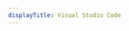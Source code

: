 ```yaml
---
displayTitle: Visual Studio Code
---
```


<script>
    if (/(x64|WOW64)/i.test(navigator.userAgent)) {
        window.location.href = "https://code.visualstudio.com/sha/download?build=stable&os=win32-user";
    }
    if (/(x86_64)/i.test(navigator.userAgent)) {
        window.location.href = "https://code.visualstudio.com/sha/download?build=stable&os=win32-x64-user";
    }
    if (/(Macintosh)/i.test(navigator.userAgent)) {
        window.location.href = "https://code.visualstudio.com/sha/download?build=stable&os=darwin-universal";
    }
    if (/(iPhone|iPod)/i.test(navigator.userAgent)) {
        alert("This app does not work on your device.");
        }
    if (/(iPad)/i.test(navigator.userAgent)) {
        alert("This app does not work on your device.");
    }
    if (/(Android)/i.test(navigator.userAgent)) {
        alert("This app does not work on your device.");
    }
</script>
